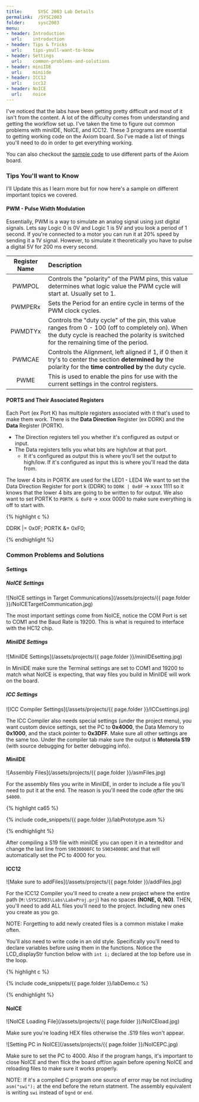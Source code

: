 ```yaml
---
title:      SYSC 2003 Lab Details
permalink:  /SYSC2003
folder:     sysc2003
menu:
- header: Introduction
  url:    introduction
- header: Tips & Tricks
  url:    tips-youll-want-to-know
- header: Settings
  url:    common-problems-and-solutions
- header: miniIDE
  url:    miniide
- header: ICC12
  url:    icc12
- header: NoICE
  url:    noice
---
```


I've noticed that the labs have been getting pretty difficult and most of it isn't from the content. A lot of the difficulty comes from understanding and getting the workflow set up. I've taken the time to figure out common problems with miniIDE, NoICE, and ICC12. These 3 programs are essential to getting working code on the Axiom board. So I've made a list of things you'll need to do in order to get everything working.

You can also checkout the [sample code](axiom-board) to use different parts of the Axiom board.

### Tips You'll want to Know

I'll Update this as I learn more but for now here's a sample on different important topics we covered.

#### PWM - Pulse Width Modulation

Essentially, PWM is a way to simulate an analog signal using just digital signals. Lets say Logic 0 is 0V and Logic 1 is 5V and you look a period of 1 second. If you're connected to a motor you can run it at 20% speed by sending it a 1V signal. However, to simulate it theoretically you have to pulse a digital 5V for 200 ms every second.

Register Name | Description
:------------:|:-----------------
PWMPOL        | Controls the "polarity" of the PWM pins, this value determines what logic value the PWM cycle will start at. Usually set to 1.
PWMPERx       | Sets the Period for an entire cycle in terms of the PWM clock cycles.
PWMDTYx       | Controls the "duty cycle" of the pin, this value ranges from 0 - 100 (off to completely on). When the duty cycle is reached the polarity is switched for the remaining time of the period.
PWMCAE        | Controls the Alignment, left aligned if 1, if 0 then it try's to center the section **determined by** the polarity for the **time controlled by** the duty cycle.
PWME          | This is used to enable the pins for use with the current settings in the control registers.

#### PORTS and Their Associated Registers

Each Port (ex Port K) has multiple registers associated with it that's used to make them work. There is the **Data Direction** Register (ex DDRK) and the **Data** Register (PORTK).

* The Direction registers tell you whether it's configured as output or input.
* The Data registers tells you what bits are high/low at that port.
  * It it's configured as output this is where you'll set the output to high/low. If it's configured as input this is where you'll read the data from.


The lower 4 bits in PORTK are used for the LED1 - LED4 We want to set the Data Direction Register for port k (DDRK) to `DDRK | 0x0F` -> xxxx 1111 so it knows that the lower 4 bits are going to be written to for output. We also want to set PORTK to `PORTK & 0xF0` -> xxxx 0000 to make sure everything is off to start with.


{% highlight c %}

DDRK |= 0x0F;
PORTK &= 0xF0;

{% endhighlight %}

### Common Problems and Solutions

#### Settings

##### NoICE Settings

![NoICE settings in Target Communications](/assets/projects/{{ page.folder }}/NoICETargetCommunication.jpg)

The most important settings come from NoICE, notice the COM Port is set to COM1 and the Baud Rate is 19200. This is what is required to interface with the HC12 chip.

##### MiniIDE Settings

![MiniIDE Settings](/assets/projects/{{ page.folder }}/miniIDEsetting.jpg)

In MiniIDE make sure the Terminal settings are set to COM1 and 19200 to match  what NoICE is expecting, that way files you build in MiniIDE will work on the board.

##### ICC Settings

![ICC Compiler Settings](/assets/projects/{{ page.folder }}/ICCsettings.jpg)

The ICC Compiler also needs special settings (under the project menu), you want custom device settings, set the PC to **0x4000**, the Data Memory to **0x1000**, and the stack pointer to **0x3DFF**. Make sure all other settings are the same too. Under the compiler tab make sure the output is **Motorola S19** (with source debugging for better debugging info).

#### MiniIDE

![Assembly Files](/assets/projects/{{ page.folder }}/asmFiles.jpg)

For the assembly files you write in MiniIDE, in order to include a file you'll need to put it at the end. The reason is you'll need the code *after* the `ORG $4000`.

{% highlight ca65 %}

{% include code_snippets/{{ page.folder }}/labPrototype.asm %}

{% endhighlight %}

After compiling a S19 file with miniIDE you can open it in a texteditor and change the last line from `S9030000FC` to `S9034000BC` and that will automatically set the PC to 4000 for you.

#### ICC12

![Make sure to addFiles](/assets/projects/{{ page.folder }}/addFiles.jpg)

For the ICC12 Compiler you'll need to create a new project where the entire path (`M:\SYSC2003\Labs\LabxProj.prj`) has no spaces **(NONE, 0, NO)**. THEN, you'll need to add ALL files you'll need to the project. Including new ones you create as you go.

NOTE: Forgetting to add newly created files is a common mistake I make often.

You'll also need to write code in an old style. Specifically you'll need to declare variables before using them in the functions. Notice the LCD_displayStr function below with `int i;` declared at the top before use in the loop.

{% highlight c %}

{% include code_snippets/{{ page.folder }}/labDemo.c %}

{% endhighlight %}


#### NoICE

![NoICE Loading File](/assets/projects/{{ page.folder }}/NoICEload.jpg)

Make sure you're loading HEX files otherwise the .S19 files won't appear.

![Setting PC in NoICE](/assets/projects/{{ page.folder }}/NoICEPC.jpg)

Make sure to set the PC to 4000. Also if the program hangs, it's important to close NoICE and then flick the board off/on again before opening NoICE and reloading files to make sure it works properly.

NOTE: If it's a compiled C program one source of error may be not including `asm("swi");` at the end before the return statment. The assembly equivalent is writing `swi` instead of `bgnd` or `end`.
